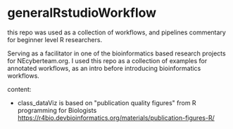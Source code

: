 # generalRstudioWorkflow
this repo was used as a collection of workflows, and pipelines commentary for beginner level R researchers. 

Serving as a facilitator in one of the bioinformatics based research projects for NEcyberteam.org. I used this repo as a collection of examples for annotated workflows, as an intro before introducing bioinformatics workflows. 

content:

* class_dataViz is based on "publication quality figures" from R programming for Biologists https://r4bio.devbioinformatics.org/materials/publication-figures-R/

